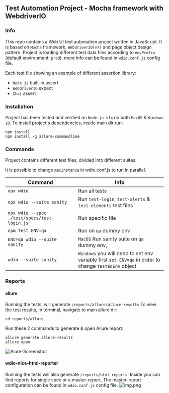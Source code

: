## Test Automation Project - Mocha framework with WebdriverIO

### Info
This repo contains a Web UI test automation project written in JavaScript. It is based on ```Mocha``` framework, ```WebdriverIO(v7)``` and page object design pattern.
Project is loading different test data files according to `envPrefix` (default environment: `prod`), more info can be found in `wdio.conf.js` config file.

Each test file showing an example of different assertion library:
* `Node.js` built-in assert
* `WebdriverIO` expect
* `Chai` assert

### Installation
Project has been tested and verified on `Node.js v14` on both `MacOS` & `Windows 10`.
To install project's dependencies, inside main dir run:
```
npm install
npm install -g allure-commandline
```

### Commands
Project contains different test files, divided into different suites.

It is possible to change `maxInstance` in wdio.conf.js to run in parallel.

| Command  | Info | 
| ------------- | ------------- |
| `npx wdio`  | Run all tests |
| `npx wdio --suite sanity`  | Run `test-login`, `test-alerts` & `test-elements` test files |
| `npx wdio --spec ./test/specs/test-login.js`  | Run specific file |
| `npm test ENV=qa`  | Run on `qa` dummy env |
| `ENV=qa wdio --suite sanity`  | `MacOS` Run sanity suite on `qa` dummy env,  |
| `wdio --suite sanity` | `Windows` you will need to set env variable first `set ENV=qa` in order to change `testedEnv` object |


### Reports

#### allure
Running the tests, will generate `/reports/allure/allure-results`
To view the test results, in terminal, navigate to main allure dir:
```
cd reports/allure
```
Run these 2 commands to generate & open Allure report:
```
allure generate allure-results
allure open
```
![Alure-Screenshot](https://i.imgur.com/Mxpw0q0.png)

#### wdio-nice-html-reporter
Running the tests will also generate `/reports/html-reports`.
Inside you can find reports for single spec or a master-report. The master-report configuration can be found in `wdio.conf.js` config file.
![img.png](https://i.imgur.com/qajYGPR.png)